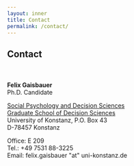 ```yaml
---
layout: inner
title: Contact
permalink: /contact/
---
```


## Contact

<br>
<br>
<strong>Felix Gaisbauer</strong><br>
Ph.D. Candidate

[Social Psychology and Decision Sciences](https://www.spds.uni-konstanz.de/felix-gaisbauer)<br>
[Graduate School of Decision Sciences](https://gsds.uni-konstanz.de)<br>
University of Konstanz, P.O. Box 43<br>
D-78457 Konstanz

Office: E 209<br>
Tel.: +49 7531 88-3225<br>
Email: felix.gaisbauer "at" uni-konstanz.de

